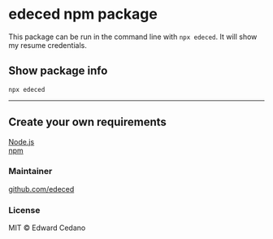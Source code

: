 # edeced npm package

This package can be run in the command line with `npx edeced`. It will show my resume credentials. 

## Show package info

`npx edeced`

* * *
## Create your own requirements
[Node.js](https://nodejs.org/en/download/)  
[npm](https://docs.npmjs.com/creating-and-publishing-unscoped-public-packages)  

### Maintainer
[github.com/edeced](https://github.com/edeced/edeced-node-app)  

### License  
MIT © Edward Cedano